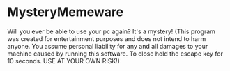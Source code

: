 # MysteryMemeware
Will you ever be able to use your pc again? It's a mystery! (This program was created for entertainment purposes and does not intend to harm anyone. You assume personal liability for any and all damages to your machine caused by running this software. To close hold the escape key for 10 seconds. USE AT YOUR OWN RISK!)
